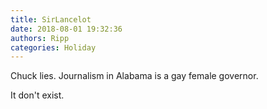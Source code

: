 ```yaml
---
title: SirLancelot
date: 2018-08-01 19:32:36
authors: Ripp
categories: Holiday
---
```


 Chuck lies.
Journalism in Alabama is a gay female governor.

It don't exist.